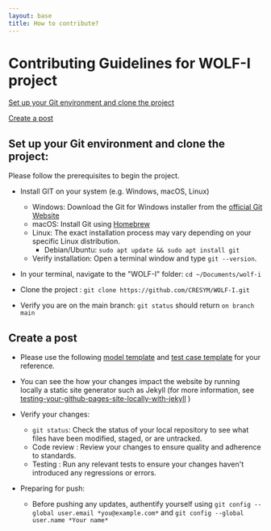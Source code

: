 ```yaml
---
layout: base
title: How to contribute?
---
```


# Contributing Guidelines for WOLF-I project

[Set up your Git environment and clone the project](#set-up-your-git-environment-and-clone-the-project)

[Create a post](#create-a-post)

## Set up your Git environment and clone the project: <a id="set-up-your-git-environment-and-clone-the-project"></a>

Please follow the prerequisites to begin the project. 

- Install GIT on your system (e.g. Windows, macOS, Linux)
    - Windows: Download the Git for Windows installer from the [official Git Website](https://git-scm.com/download/win) 
    - macOS: Install Git using [Homebrew](https://brew.sh/)
    - Linux: The exact installation process may vary depending on your specific Linux distribution.
        - Debian/Ubuntu: `sudo apt update && sudo apt install git`
    - Verify installation: Open a terminal window and type `git --version`.

- In your terminal, navigate to the "WOLF-I" folder: `cd ~/Documents/wolf-i`

- Clone the project : `git clone https://github.com/CRESYM/WOLF-I.git`

- Verify you are on the main branch: `git status` should return `on branch main`


## Create a post <a id="create-a-post"></a>

- Please use the following [model template](/pages/templates/modelTemplate) and [test case template](/pages/templates/testCaseTemplate) for your reference.

- You can see the how your changes impact the website by running locally a static site generator such as Jekyll (for more information, see [testing-your-github-pages-site-locally-with-jekyll](https://docs.github.com/en/pages/setting-up-a-github-pages-site-with-jekyll/testing-your-github-pages-site-locally-with-jekyll) )

- Verify your changes: 
    - `git status`: Check the status of your local repository to see what files have been modified, staged, or are untracked.
    - Code review : Review your changes to ensure quality and adherence to standards.
    - Testing     : Run any relevant tests to ensure your changes haven't introduced any regressions or errors.
- Preparing for push:
    - Before pushing any updates, authentify yourself using `git config --global user.email *you@example.com*` and `git config --global user.name *Your name*`
